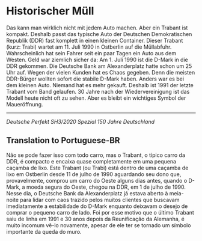 # Historischer Müll

Das kann man wirklich nicht mit jedem Auto machen. Aber ein Trabant ist kompakt. Deshalb passt das typische Auto der
Deutschen Demokratischen Republik (DDR) fast komplett in einen kleinen Container. Dieser Trabant (kurz: Trabi) wartet 
am 11. Juli 1990 in Ostberlin auf die Müllabfuhr. Wahrscheinlich hat sein Fahrer seit ein paar Tagen ein Auto aus dem Westen.
Geld war ziemlich sicher da: Am 1. Juli 1990 ist die D-Mark in die DDR gekommen. Die Deutsche Bank am Alexanderplatz 
hatte schon um 25 Uhr auf. Wegen der vielen Kunden hat es Chaos gegeben. Denn die meisten DDR-Bürger wollten sofort die 
stabile D-Mark haben. Anders war es bei dem kleinen Auto. Niemand hat es mehr gekauft. Deshalb ist 1991 der letzte Trabant 
vom Band gelaufen. 30 Jahre nach der Wiedervereinigung ist das Modell heute nicht oft zu sehen. Aber es bleibt ein 
wichtiges Symbol der Maueröffnung.

___
_Deutsche Perfekt SH3/2020 Spezial 150 Jahre Deutschland_

## Translation to Portuguese-BR

Não se pode fazer isso com todo carro, mas o Trabant, o típico carro da DDR, é compacto e encaixa quase
completamente em uma pequena caçamba de lixo. Este Trabant (ou Trabi) está dentro de uma caçamba de lixo em 
Ostberlin desde 11 de julho de 1990 aguardando seu dono que, provavelmente, comprou um carro do Oeste alguns dias antes, 
quando o D-Mark, a moeda segura do Oeste, chegou na DDR, em 1 de julho de 1990. Nesse dia, o Deutsche Bank da Alexanderplatz
já estava aberto à meia-noite para lidar com caos trazido pelos muitos clientes que buscavam imediatamente a estabilidade do
D-Mark enquanto deixavam o desejo de comprar o pequeno carro de lado. Foi por esse motivo que o último Trabant saiu de 
linha em 1991 e 30 anos depois da Reunificação da Alemanha, é muito incomum vê-lo novamente, apesar de ele ter se tornado
um símbolo importante da queda do muro.